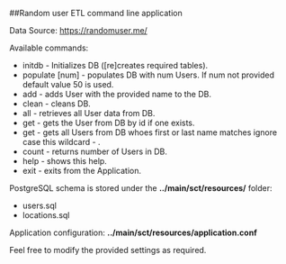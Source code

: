 ##Random user ETL command line application

Data Source: https://randomuser.me/

Available commands:
* initdb - Initializes DB ([re]creates required tables).
* populate [num] - populates DB with num Users. If num not provided default value 50 is used.
* add <first-name> <last-name> - adds User with the provided name to the DB.
* clean - cleans DB.
* all - retrieves all User data from DB.
* get <id-numeric> - gets the User from DB by id if one exists.
* get <name-string> - gets all Users from DB whoes first or last name matches ignore case this wildcard - *<name-string>*.
* count - returns number of Users in DB.
* help - shows this help.
* exit - exits from the Application.

PostgreSQL schema is stored under the **../main/sct/resources/** folder:
* users.sql
* locations.sql

Application configuration: **../main/sct/resources/application.conf**

Feel free to modify the provided settings as required.

